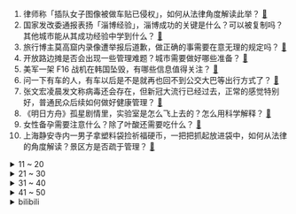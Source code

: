 1. 律师称「插队女子图像被做车贴已侵权」，如何从法律角度解读此举？ [:link:](https://www.zhihu.com/question/599077913)
2. 国家发改委通报表扬「淄博经验」，淄博成功的关键是什么？可以被复制吗？其他城市能从其成功经验中学到什么？ [:link:](https://www.zhihu.com/question/599425632)
3. 旅行博主莫高窟内录像遭举报后道歉，做正确的事需要在意无理的规定吗？ [:link:](https://www.zhihu.com/question/598831015)
4. 开放路边摊是否会出现一些管理难题？城市需要做好哪些准备？ [:link:](https://www.zhihu.com/question/599412225)
5. 美军一架 F16 战机在韩国坠毁，有哪些信息值得关注？ [:link:](https://www.zhihu.com/question/599401366)
6. 问一下有车的人，有车以后是不是就再也回不到公交大巴等出行方式了？ [:link:](https://www.zhihu.com/question/598597996)
7. 张文宏凌晨发文称病毒还会存在，但新冠大流行已经过去，正常的感觉特别好，普通民众后续如何做好健康管理？ [:link:](https://www.zhihu.com/question/599370114)
8. 《明日方舟》孤星剧情里，实验室是怎么飞上去的？怎么用科学解释？ [:link:](https://www.zhihu.com/question/598989296)
9. 女性备孕需要注意什么？除了叶酸还需要吃什么？ [:link:](https://www.zhihu.com/question/516596648)
10. 上海静安寺内一男子拿塑料袋捡祈福硬币，一把把抓起放进袋中，如何从法律的角度解读？景区方是否疏于管理？ [:link:](https://www.zhihu.com/question/599012151)
<details>
<summary>11 ~ 20</summary>

11. 3D 建模技术不断发展完善，平面二维游戏在未来是否会退居末流直至沦为小众？ [:link:](https://www.zhihu.com/question/596748683)
12. 如何看待宁波一企业虽付加班费，但因「违法延长 106 名员工工作时间」仍被罚款？ [:link:](https://www.zhihu.com/question/599179480)
13. 在时下玩游戏的你，究竟是在追求什么？ [:link:](https://www.zhihu.com/question/596748672)
14. 拉伸究竟有利于增肌还是不利于增肌？ [:link:](https://www.zhihu.com/question/280948081)
15. 什么迹象表明你该换工作了？ [:link:](https://www.zhihu.com/question/583554905)
16. 程序员 35 岁危机的核心实质是什么？ [:link:](https://www.zhihu.com/question/598464399)
17. 你的家乡有什么旅行的朋友一定会买来送人的特产推荐？ [:link:](https://www.zhihu.com/question/597301774)
18. 为什么感觉老歌永远比新歌好听？ [:link:](https://www.zhihu.com/question/367333356)
19. 当年韩信不过一介无名小卒，夸夸其谈，萧何为什么如此赏识他？ [:link:](https://www.zhihu.com/question/487296411)
20. 对待那些经常抱怨或者消极的朋友，怎样才能保持积极的人际关系？ [:link:](https://www.zhihu.com/question/598070727)
</details>
<details>
<summary>21 ~ 30</summary>

21. 现在白天鹅还属于先进的轰炸机吗？ [:link:](https://www.zhihu.com/question/558437243)
22. 沙县小吃为什么做不大？ [:link:](https://www.zhihu.com/question/21203243)
23. 如何看待智能家电陷入「卷参数」怪圈，作为普通人体验上差别大吗？ [:link:](https://www.zhihu.com/question/599247705)
24. 如何看待年轻人拒绝甚至逃避「随份子」？原因可能有哪些？「随份子」被赋予了哪些含义？ [:link:](https://www.zhihu.com/question/599169923)
25. 如何评价 2023 年上海政治等级考（普通高中学业水平等级性考试）？ [:link:](https://www.zhihu.com/question/575508726)
26. 《漫长的季节》为什么王响会和邢三一笑泯恩仇？ [:link:](https://www.zhihu.com/question/599157247)
27. 为什么看完一部文学著作没有受益匪浅的感觉？ [:link:](https://www.zhihu.com/question/584706105)
28. 职场中，你真的会和同事交朋友吗？ [:link:](https://www.zhihu.com/question/585301005)
29. 英国国王查尔斯三世加冕仪式于 5 月 6 日在伦敦举行，查尔斯加冕后会给英国带来哪些变化？ [:link:](https://www.zhihu.com/question/599309707)
30. 张雪峰老师的经典8连问及推荐专业大家觉得怎么样？ [:link:](https://www.zhihu.com/question/594601028)
</details>
<details>
<summary>31 ~ 40</summary>

31. 读书真的会有出路吗？ [:link:](https://www.zhihu.com/question/599009100)
32. 科大讯飞 AI 学习机再升级！讯飞星火认知大模型是什么？升级后的学习机可以超越家教吗？ [:link:](https://www.zhihu.com/question/599383528)
33. 路飞为什么不问索隆的眼睛是怎么回事？ [:link:](https://www.zhihu.com/question/353888806)
34. 哪一刻让你意识到“年轻人的生活不只有一种解法”？如何让自己的青春过得不平庸？ [:link:](https://www.zhihu.com/question/599379223)
35. 政府推出的存量房交易平台与房产中介有什么不同，通过政府存量房交易平台购买二手房真的会更便宜吗？ [:link:](https://www.zhihu.com/question/599379034)
36. 你带孩子参观博物馆时，体验过哪些让孩子印象深刻的互动项目？ [:link:](https://www.zhihu.com/question/597455240)
37. 22-23 赛季 NBA 绿军再胜 76 人 2:1 领先，双探花合砍 50 分 ，如何评价这场比赛？ [:link:](https://www.zhihu.com/question/599352770)
38. 有什么一般不一起吃的食物，搭配在一起后出乎意料的美味？ [:link:](https://www.zhihu.com/question/596903182)
39. 古代士兵无论是否征战都要吃饭，为什么一说打仗就要说粮食不够呢？ [:link:](https://www.zhihu.com/question/599071745)
40. 未来数字人民币将为居民消费、存款理财等带来哪些变化？还可能出现哪些新的应用场景？ [:link:](https://www.zhihu.com/question/599316533)
</details>
<details>
<summary>41 ~ 50</summary>

41. 数字人民币与支付宝、微信钱包等第三方支付平台有什么本质区别？它对于我国货币政策和货币体系都有哪些作用？ [:link:](https://www.zhihu.com/question/599316366)
42. 当你很努力了，别人就是比你强，怎么办? [:link:](https://www.zhihu.com/question/598870245)
43. 国际黄金现货价格刷新历史纪录，机构预测 2023 年金价有望创历史新高，如何看待当前黄金市场形势？ [:link:](https://www.zhihu.com/question/599368153)
44. 2023 年巴菲特股东大会到来，巴菲特和芒格现场回答 60 个问题，有哪些看点？普通人能获得哪些启示？ [:link:](https://www.zhihu.com/question/599198211)
45. 如何评价 2023 年上海物理等级考试题难度？ [:link:](https://www.zhihu.com/question/458543120)
46. 无叶风扇和有叶风扇有哪些不同？值得购买吗？ [:link:](https://www.zhihu.com/question/591485598)
47. 2023 年 618 有哪些蓝牙耳机值得推荐? [:link:](https://www.zhihu.com/question/597471160)
48. 为什么说家用车的终点是MPV? [:link:](https://www.zhihu.com/question/561690237)
49. 在你心中《银河护卫队 3》能成为漫威影视最佳吗？ [:link:](https://www.zhihu.com/question/599173049)
50. 消息称有手机厂商定制 M43 画幅主摄，该产品有哪些亮点？ [:link:](https://www.zhihu.com/question/599017727)
</details><details>
<summary>bilibili</summary>

1. 打造猫德学院娱乐休闲中心，让小猫咪们德智体美劳全面发展 [:link:](//www.bilibili.com/video/BV13o4y1A7Jp)
2. 电鸡小子 [:link:](//www.bilibili.com/video/BV1ia4y1G7VW)
3. 家里出道的第一天！希望得到大家的鼓励... [:link:](//www.bilibili.com/video/BV1ro4y1w7Vs)
4. 每秒176.65转！许昕VS高速机摄影机，谁会更胜一筹？ [:link:](//www.bilibili.com/video/BV1es4y137vg)
5. 【老番茄】我求婚啦！！ [:link:](//www.bilibili.com/video/BV12h4y1n7tt)
6. 谭sir这段纯爱采访，我可以看一天！ [:link:](//www.bilibili.com/video/BV1Ah4y1J7An)
7. 【原神/星穹铁道|填翻】世界上另一个我！ [:link:](//www.bilibili.com/video/BV1Km4y1y71s)
8. “这短短2分钟，承载的是我们最美好的童年。” [:link:](//www.bilibili.com/video/BV1FV4y1C7Q2)
9. 碳水特种兵！在陕西一天干3顿面，是种怎样的体验？饮 食 男 女【01】 [:link:](//www.bilibili.com/video/BV1H24y1T7rX)
10. 体验极限12小时刷蚌埠！龙虾确实爽！看完你们能蚌埠住吗？ [:link:](//www.bilibili.com/video/BV17P411m7Te)
<details>
<summary>11 ~ 20</summary>

11. 沾沾喜气！办婚礼一点也不后悔！！！ [:link:](//www.bilibili.com/video/BV1Th411j7Vs)
12. 辞职回家的一年，到底可以收获什么… [:link:](//www.bilibili.com/video/BV1bX4y1U7CN)
13. 东北街头71岁大爷国家二级厨师小摊，梅菜扣肉做了55年，一碗肉一斤！ [:link:](//www.bilibili.com/video/BV1sk4y1E722)
14. 为什么现在再也没人提“百慕大三角”了？ [:link:](//www.bilibili.com/video/BV16z4y1h7gh)
15. 我不会上错车了吧【水无月菌】 [:link:](//www.bilibili.com/video/BV1so4y1x7gc)
16. 男人减速带之游戏武器现实版 [:link:](//www.bilibili.com/video/BV1zo4y1x7Gk)
17. CP29和我一起跳舞 [:link:](//www.bilibili.com/video/BV1us4y137PS)
18. 泪目！这就是双向奔赴吧！喝了快30年可口可乐总算被邀请去工厂参观了！【带你探工厂ep01- 江苏太古可口可乐】 [:link:](//www.bilibili.com/video/BV1HL41187uT)
19. 成功学vs“武术大师” [:link:](//www.bilibili.com/video/BV1VP41117aM)
20. 同学有些事情 你做不到可能是上天在保护你 [:link:](//www.bilibili.com/video/BV1LM4y1h78U)
</details>
<details>
<summary>21 ~ 30</summary>

21. 没一个怕死的 [:link:](//www.bilibili.com/video/BV1MX4y127MR)
22. 谈判、混改、八战七败，中国钢铁产业黑暗往事 [:link:](//www.bilibili.com/video/BV16X4y127gP)
23. 卧底一个月，我要曝光这群偷拍少女的变态！ [:link:](//www.bilibili.com/video/BV1Ca4y1G7S9)
24. 五四高燃歌曲《破晓》 [:link:](//www.bilibili.com/video/BV1es4y1w7TV)
25. 什么才叫真正的歇好了 [:link:](//www.bilibili.com/video/BV1oP41127r3)
26. 新 概 念 火 鸡 面 [:link:](//www.bilibili.com/video/BV11M411g7fD)
27. 《原神》剧情PV-「长生」 [:link:](//www.bilibili.com/video/BV1Vh411L7st)
28. 假期出去玩的你 [:link:](//www.bilibili.com/video/BV1EX4y127J9)
29. 高低不能让这瑶骑我头上 [:link:](//www.bilibili.com/video/BV1DP411y7RS)
30. 中国式教育，老师带领全班同学孤立差生结果酿成悲剧，是谁的错？ [:link:](//www.bilibili.com/video/BV1fz4y1Y71J)
</details>
<details>
<summary>31 ~ 40</summary>

31. 《崩坏：星穹铁道》星穹研习会02期——「畅想银河」 [:link:](//www.bilibili.com/video/BV1Xo4y1x7t9)
32. 爆肝一个月，我做了一个15万单词数的英语外刊阅读库，可以记笔记，更有AI翻译功能，超级好用！ [:link:](//www.bilibili.com/video/BV1NM4y1b7jH)
33. 大无语事件#无语死了，是一个悲伤的故事 [:link:](//www.bilibili.com/video/BV1eX4y1U7gk)
34. 内外网玩家公认巅峰剧情，专业配音邀您共赏！【明日方舟四周年活动《孤星》读剧情 Part 1】 [:link:](//www.bilibili.com/video/BV1Yh411L72H)
35. 《自制沉浸逝战斗电竞仓》 [:link:](//www.bilibili.com/video/BV1Ga4y1G7eP)
36. 这是一场巴黎塞纳河畔的浪漫邂逅？ [:link:](//www.bilibili.com/video/BV1ea4y1G73a)
37. “可是雪啊，飘进老爹的店” [:link:](//www.bilibili.com/video/BV1oc411T73U)
38. 真的不是全国都这样的吗？ [:link:](//www.bilibili.com/video/BV1Xa4y137u7)
39. 艺术生三个月上岸(基础版仅供参考） [:link:](//www.bilibili.com/video/BV16h411L7Yr)
40. 【CP29】前方高能来袭 [:link:](//www.bilibili.com/video/BV1QM411g7aV)
</details>
<details>
<summary>41 ~ 50</summary>

41. 【aespa】aespa《Thirsty》Track Video [:link:](//www.bilibili.com/video/BV1wM41137aT)
42. 带欣小萌走出社恐！！！ [:link:](//www.bilibili.com/video/BV1zo4y1A79x)
43. 我有一个“马赛克”闺蜜 [:link:](//www.bilibili.com/video/BV1vT411h7kR)
44. 我为什么不喜欢演刘备，以及三国开拍前试镜花絮 [:link:](//www.bilibili.com/video/BV15P411m718)
45. 真.神仙打架：无限火力发育5小时！谁才是最强后期英雄！！ [:link:](//www.bilibili.com/video/BV1nT411b7TE)
46. [十八站联合中字]230505 十五夜2 SEVENTEEN 篇 EP1 [:link:](//www.bilibili.com/video/BV1x24y1T7c3)
47. 超人强自己看了都没绷住 [:link:](//www.bilibili.com/video/BV1vs4y1w756)
48. 趁叫练不在放纵一把 [:link:](//www.bilibili.com/video/BV1vk4y1E7Dz)
49. 50000块零件，8个人拼21天！在乐高工厂上班也太快乐了吧！ [:link:](//www.bilibili.com/video/BV1ts4y137X6)
50. 《 优 雅 永 不 过 时 》 [:link:](//www.bilibili.com/video/BV1Kk4y1E7ZQ)
</details>
<details>
<summary>51 ~ 60</summary>

51. 这首“野火”神曲，我还能再听亿遍！！！ [:link:](//www.bilibili.com/video/BV1ZX4y117Dx)
52. 出去玩有多开心，回来写作业就有多开心 [:link:](//www.bilibili.com/video/BV17h4y1J74o)
53. 逐招拆解，硬核解析，甄子丹吴京巅峰巷战！ [:link:](//www.bilibili.com/video/BV1Kc411M7Zj)
54. “被倾注爱意雕刻出的作品将会拥有灵魂” [:link:](//www.bilibili.com/video/BV1614y1Z7BK)
55. 东京人民，喜迎新装（但是崩铁） [:link:](//www.bilibili.com/video/BV1uM4y1h7Ps)
56. 刘邦灭秦|| 刘主任的一路向西，中年邦的奇幻漂流 [:link:](//www.bilibili.com/video/BV11V4y1d7w7)
57. 豆瓣9.5，《漫长的季节》到底藏了多少细节？万字深扒第一期 [:link:](//www.bilibili.com/video/BV1Uz4y1h7Vz)
58. 怎么说呢...主打一个陪伴。 Met Gala红毯明星造型辣评 [:link:](//www.bilibili.com/video/BV13M4y1h7zd)
59. 帕姆放映厅 | 转圈圈~转圈圈？转圈圈！ [:link:](//www.bilibili.com/video/BV1EL411a74G)
60. 养一只中华田园犬有多香？它一点也不土，忠诚勇敢，自理能力强，不用多操心，给它一口饭吃跟你一辈子。 [:link:](//www.bilibili.com/video/BV1Gh411L7UZ)
</details>
<details>
<summary>61 ~ 70</summary>

61. 被上了发条的东亚人的一生 [:link:](//www.bilibili.com/video/BV1ko4y1x75k)
62. 老乡们你们安心的在外边打工，家里的孩子你们就放心交给我吧 [:link:](//www.bilibili.com/video/BV1Ls4y1X7em)
63. 骑行新疆，吹了一天大风头都裂开了，找不到住的地方只好睡在高速底下 [:link:](//www.bilibili.com/video/BV1xT411b7Hq)
64. 第一次指导别人做手工，竟然做出如此炫酷的唢呐！ [:link:](//www.bilibili.com/video/BV1pX4y127TE)
65. 大一男生在公交车上勇敢演讲：“我想克服口吃的毛病，未来想做一名法官。” [:link:](//www.bilibili.com/video/BV15o4y1c7XA)
66. 9.5分了，年度最佳预定！深度解说《漫长的季节》第二期 [:link:](//www.bilibili.com/video/BV1HM41137cd)
67. 热知识！原来淄博的“烧烤”其实指的是两种东西！ [:link:](//www.bilibili.com/video/BV11z4y1Y7rr)
68. 热知识:双子的攻击是互补的 [:link:](//www.bilibili.com/video/BV1wP41117DW)
69. 我一般不剪非的视频，这个号除外 [:link:](//www.bilibili.com/video/BV1os4y1g76t)
70. “万一赢了呢？” [:link:](//www.bilibili.com/video/BV1p24y1T7nz)
</details>
<details>
<summary>71 ~ 80</summary>

71. 当代课教师是亚洲人【Steven He】 [:link:](//www.bilibili.com/video/BV15M4y1b7zQ)
72. 还没开始就已经结束 [:link:](//www.bilibili.com/video/BV1io4y1x7RE)
73. 你们岛上的吸血鬼似乎不怎么扛揍 [:link:](//www.bilibili.com/video/BV1po4y1x7c9)
74. 看封面不知道在干嘛2 [:link:](//www.bilibili.com/video/BV1ZM411g7nj)
75. 比亚迪：我来组成头部！ [:link:](//www.bilibili.com/video/BV1ph4y1J78u)
76. 仙剑一的编剧究竟有多牛？仙侠之死，为何是必然的？【仙剑奇侠传深度解析01】 [:link:](//www.bilibili.com/video/BV13P411171n)
77. 可她是灰姑娘诶！  上海CP29 [:link:](//www.bilibili.com/video/BV1Bh411L7Ph)
78. 救一只掉进管道直径10公分左右的小狗，没想到那么难，最后… [:link:](//www.bilibili.com/video/BV12z4y1h7aR)
79. 第一次带爸妈在美国，吃中国人全都不吃的，美式中餐！ ！ [:link:](//www.bilibili.com/video/BV1Ls4y137Hq)
80. 晚上下雪了，没地方住只好住桥洞，躲在桥洞里却被当地人发现了有点尴尬 [:link:](//www.bilibili.com/video/BV1Ch411V7VG)
</details>
<details>
<summary>81 ~ 90</summary>

81. 我妈是个老甲方（3） [:link:](//www.bilibili.com/video/BV1Bc411N7jy)
82. 我还是忘不了你的味道….. [:link:](//www.bilibili.com/video/BV1jo4y1x7Rn)
83. 在父亲最需要他们的时候，他们选择放弃 [:link:](//www.bilibili.com/video/BV1CV4y1k7wP)
84. 【崩坏：星穹铁道】涉谷的可爱小帕姆 [:link:](//www.bilibili.com/video/BV1Rm4y1C7pq)
85. 《银河护卫队3》终于不是答辩了，但似乎没什么用？ [:link:](//www.bilibili.com/video/BV1Vh411j7yW)
86. 【时代少年团】《时代夏令营2》04：开整吧派对 [:link:](//www.bilibili.com/video/BV1Zz4y1h7Zk)
87. 《崩坏：星穹铁道》希儿原创曲「乱蝶」 [:link:](//www.bilibili.com/video/BV1KP41117DG)
88. 铱：6万多一个的小坩埚，金属耐酸之神，掉进下水道的彩虹 [:link:](//www.bilibili.com/video/BV1us4y197JZ)
89. 【SVT_ZER·0】出差十五夜 SEVENTEEN篇 EP1 #1 零站中字 [:link:](//www.bilibili.com/video/BV11V4y1k7hR)
90. 意大利老爸第一次来中国，好奇这里人都是做什么的，满大街好车！ [:link:](//www.bilibili.com/video/BV1xL411a7P5)
</details>
<details>
<summary>91 ~ 100</summary>

91. 开始自我怀疑了，对不起我真不该质疑你们的 [:link:](//www.bilibili.com/video/BV1Yo4y1x77E)
92. 《 鸡 哥 天 下 第 一 》 [:link:](//www.bilibili.com/video/BV1am4y1175K)
93. “b站艳后”点评《闪耀暖暖》中的埃及艳后套装！ [:link:](//www.bilibili.com/video/BV1ZM4y1t7pN)
94. 家人们谁懂啊 琛总的现场看一眼就会爆炸 [:link:](//www.bilibili.com/video/BV18X4y1U7u5)
95. 华农兄弟：回复粉丝经常问的问题，顺便给狗子修剪一下 [:link:](//www.bilibili.com/video/BV1NP4111748)
96. 球2前100分钟埋藏了多少细节？《流浪地球2》全片解析05 [:link:](//www.bilibili.com/video/BV1Xm4y1C7tD)
97. C P 2 9 行 为 艺 术 [:link:](//www.bilibili.com/video/BV1hL411a7ag)
98. 我要向全世界安利！我妈做的！鸡汁柠檬手撕鸡！！！ [:link:](//www.bilibili.com/video/BV12o4y1x7VY)
99. 【崩坏星穹铁道】首席翻译，带你读懂18星神所有设定！ [:link:](//www.bilibili.com/video/BV1Us4y1g7rF)
100. 为拯救闺蜜的灵魂，少女竟抢走了她的骨灰，开启了一段救赎之旅 [:link:](//www.bilibili.com/video/BV16X4y127EQ)
</details></details>
